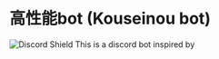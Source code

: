 # 高性能bot (Kouseinou bot)
![Discord Shield](https://discord.com/api/guilds/1263477574785564703/widget.png?style=shield)
This is a discord bot inspired by 
